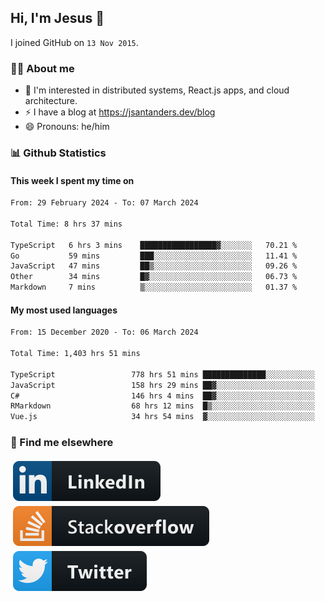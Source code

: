 ## Hi, I'm Jesus 👋

I joined GitHub on `13 Nov 2015`.

<!-- Talking about you -->

### 👨‍💻 About me

- 👦 I'm interested in distributed systems, React.js apps, and cloud architecture.
- ⚡️ I have a blog at <https://jsantanders.dev/blog>
- 😄 Pronouns: he/him

### 📊 Github Statistics

#### This week I spent my time on

<!--START_SECTION:weekly-->

```txt
From: 29 February 2024 - To: 07 March 2024

Total Time: 8 hrs 37 mins

TypeScript   6 hrs 3 mins    █████████████████▓░░░░░░░   70.21 %
Go           59 mins         ███░░░░░░░░░░░░░░░░░░░░░░   11.41 %
JavaScript   47 mins         ██▒░░░░░░░░░░░░░░░░░░░░░░   09.26 %
Other        34 mins         █▓░░░░░░░░░░░░░░░░░░░░░░░   06.73 %
Markdown     7 mins          ▒░░░░░░░░░░░░░░░░░░░░░░░░   01.37 %
```

<!--END_SECTION:weekly-->

#### My most used languages

<!--START_SECTION:alltime-->

```txt
From: 15 December 2020 - To: 06 March 2024

Total Time: 1,403 hrs 51 mins

TypeScript                 778 hrs 51 mins ██████████████░░░░░░░░░░░   55.48 %
JavaScript                 158 hrs 29 mins ██▓░░░░░░░░░░░░░░░░░░░░░░   11.29 %
C#                         146 hrs 4 mins  ██▓░░░░░░░░░░░░░░░░░░░░░░   10.40 %
RMarkdown                  68 hrs 12 mins  █▒░░░░░░░░░░░░░░░░░░░░░░░   04.86 %
Vue.js                     34 hrs 54 mins  ▓░░░░░░░░░░░░░░░░░░░░░░░░   02.49 %
```

<!--END_SECTION:alltime-->

### 📢 Find me elsewhere

<p>
  <a target="_blank" href="https://linkedin.com/in/jsantanders">
    <img src="https://github.com/jsantanders/jsantanders/blob/master/img/linkedin.svg" alt="LinkedIn" style="vertical-align:top; margin:4px">
  </a>
  
  <a target="_blank" href="https://stackoverflow.com/users/7318331/jesus-santander">
    <img src="https://github.com/jsantanders/jsantanders/blob/master/img/stackoverflow.svg" alt="StackOverflow" style="vertical-align:top; margin:4px">
  </a>
  
  <a target="_blank" href="http://twitter.com/jsantanders">
    <img src="https://github.com/jsantanders/jsantanders/blob/master/img/twitter.svg" alt="Twitter" style="vertical-align:top; margin:4px">
  </a>
</p>
